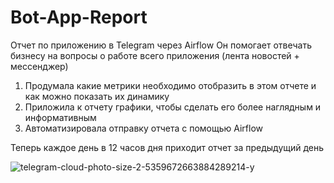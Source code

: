 # Bot-App-Report
Отчет по приложению в Telegram через Airflow
Он помогает отвечать бизнесу на  вопросы о работе всего приложения (лента новостей + мессенджер)
1) Продумала какие метрики необходимо отобразить в этом отчете и как можно показать их динамику
2) Приложила к отчету графики, чтобы сделать его более наглядным и информативным
3) Автоматизировала отправку отчета с помощью Airflow

Теперь каждое день в 12 часов дня приходит отчет за предыдущий день

![telegram-cloud-photo-size-2-5359672663884289214-y](https://github.com/salmanovaalina/Bot-App-Report/assets/159959313/aeed5d0a-a460-4bea-b92c-dc9995e993c5)
